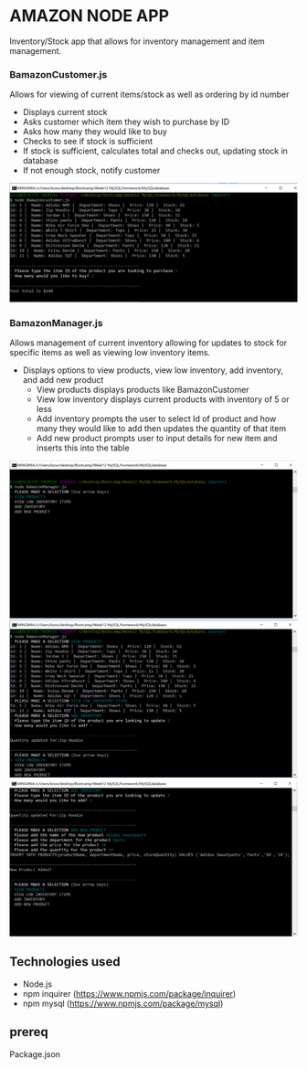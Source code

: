 # AMAZON NODE APP

Inventory/Stock app that allows for inventory management and item management.

### BamazonCustomer.js

Allows for viewing of current items/stock as well as ordering by id number

* Displays current stock
* Asks customer which item they wish to purchase by ID
* Asks how many they would like to buy
* Checks to see if stock is sufficient
* If stock is sufficient, calculates total and checks out, updating stock in database
* If not enough stock, notify customer


![customer js example](https://github.com/kzoo223/MySQLdatabase/blob/master/images/cust1.png)

### BamazonManager.js

Allows management of current inventory allowing for updates to stock for specific items as well as viewing low inventory items.

* Displays options to view products, view low inventory, add inventory, and add new product
  * View products displays products like BamazonCustomer
  * View low inventory displays current products with inventory of 5 or less
  * Add inventory prompts the user to select Id of product and how many they would like to add then updates the quantity of that item
  * Add new product prompts user to input details for new item and inserts this into the table
  
![manager js example](https://github.com/kzoo223/MySQLdatabase/blob/master/images/manager1.png)
![manager js example](https://github.com/kzoo223/MySQLdatabase/blob/master/images/manager2.png)
![manager js example](https://github.com/kzoo223/MySQLdatabase/blob/master/images/manager3.png)

## Technologies used

* Node.js
* npm inquirer (https://www.npmjs.com/package/inquirer)
* npm mysql (https://www.npmjs.com/package/mysql)

## prereq

Package.json


